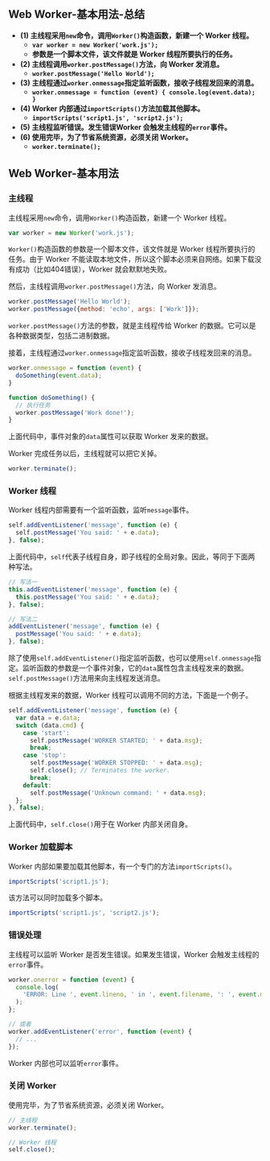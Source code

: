 ## Web Worker-基本用法-总结

- **(1) 主线程采用`new`命令，调用`Worker()`构造函数，新建一个 Worker 线程。**
  - **`var worker = new Worker('work.js');`**
  - **参数是一个脚本文件，该文件就是 Worker 线程所要执行的任务。**
- **(2) 主线程调用`worker.postMessage()`方法，向 Worker 发消息。**
  - **`worker.postMessage('Hello World');`**
- **(3) 主线程通过`worker.onmessage`指定监听函数，接收子线程发回来的消息。**
  - **`worker.onmessage = function (event) { console.log(event.data); }`**
- **(4) Worker 内部通过`importScripts()`方法加载其他脚本。**
  - **`importScripts('script1.js', 'script2.js');`**
- **(5) 主线程监听错误。发生错误Worker 会触发主线程的`error`事件。**
- **(6) 使用完毕，为了节省系统资源，必须关闭 Worker。**
  - **`worker.terminate();`**

## Web Worker-基本用法

### 主线程

主线程采用`new`命令，调用`Worker()`构造函数，新建一个 Worker 线程。

```javascript
var worker = new Worker('work.js');
```

`Worker()`构造函数的参数是一个脚本文件，该文件就是 Worker 线程所要执行的任务。由于 Worker 不能读取本地文件，所以这个脚本必须来自网络。如果下载没有成功（比如404错误），Worker 就会默默地失败。

然后，主线程调用`worker.postMessage()`方法，向 Worker 发消息。

```javascript
worker.postMessage('Hello World');
worker.postMessage({method: 'echo', args: ['Work']});
```

`worker.postMessage()`方法的参数，就是主线程传给 Worker 的数据。它可以是各种数据类型，包括二进制数据。

接着，主线程通过`worker.onmessage`指定监听函数，接收子线程发回来的消息。

```javascript
worker.onmessage = function (event) {
  doSomething(event.data);
}

function doSomething() {
  // 执行任务
  worker.postMessage('Work done!');
}
```

上面代码中，事件对象的`data`属性可以获取 Worker 发来的数据。

Worker 完成任务以后，主线程就可以把它关掉。

```javascript
worker.terminate();
```

### Worker 线程

Worker 线程内部需要有一个监听函数，监听`message`事件。

```javascript
self.addEventListener('message', function (e) {
  self.postMessage('You said: ' + e.data);
}, false);
```

上面代码中，`self`代表子线程自身，即子线程的全局对象。因此，等同于下面两种写法。

```javascript
// 写法一
this.addEventListener('message', function (e) {
  this.postMessage('You said: ' + e.data);
}, false);

// 写法二
addEventListener('message', function (e) {
  postMessage('You said: ' + e.data);
}, false);
```

除了使用`self.addEventListener()`指定监听函数，也可以使用`self.onmessage`指定。监听函数的参数是一个事件对象，它的`data`属性包含主线程发来的数据。`self.postMessage()`方法用来向主线程发送消息。

根据主线程发来的数据，Worker 线程可以调用不同的方法，下面是一个例子。

```javascript
self.addEventListener('message', function (e) {
  var data = e.data;
  switch (data.cmd) {
    case 'start':
      self.postMessage('WORKER STARTED: ' + data.msg);
      break;
    case 'stop':
      self.postMessage('WORKER STOPPED: ' + data.msg);
      self.close(); // Terminates the worker.
      break;
    default:
      self.postMessage('Unknown command: ' + data.msg);
  };
}, false);
```

上面代码中，`self.close()`用于在 Worker 内部关闭自身。

### Worker 加载脚本

Worker 内部如果要加载其他脚本，有一个专门的方法`importScripts()`。

```javascript
importScripts('script1.js');
```

该方法可以同时加载多个脚本。

```javascript
importScripts('script1.js', 'script2.js');
```

### 错误处理

主线程可以监听 Worker 是否发生错误。如果发生错误，Worker 会触发主线程的`error`事件。

```javascript
worker.onerror = function (event) {
  console.log(
    'ERROR: Line ', event.lineno, ' in ', event.filename, ': ', event.message
  );
};

// 或者
worker.addEventListener('error', function (event) {
  // ...
});
```

Worker 内部也可以监听`error`事件。

### 关闭 Worker

使用完毕，为了节省系统资源，必须关闭 Worker。

```javascript
// 主线程
worker.terminate();

// Worker 线程
self.close();
```
